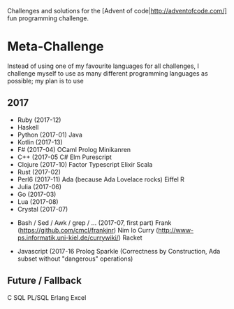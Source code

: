Challenges and solutions for the [Advent of code|http://adventofcode.com/] fun programming challenge.

# Meta-Challenge
Instead of using one of my favourite languages for all challenges, I challenge myself to use as many
different programming languages as possible; my plan is to use

## 2017
+ Ruby (2017-12)
+ Haskell
+ Python (2017-01)
Java
+ Kotlin (2017-13)
+ F# (2017-04)
OCaml
Prolog
Minikanren
+ C++ (2017-05
C#
Elm
Purescript
+ Clojure (2017-10)
Factor
Typescript
Elixir
Scala
+ Rust (2017-02)
+ Perl6 (2017-11)
Ada (because Ada Lovelace rocks)
Eiffel
R
+ Julia (2017-06)
+ Go (2017-03)
+ Lua (2017-08)
+ Crystal (2017-07)
* Bash / Sed / Awk / grep / ... (2017-07, first part)
Frank (https://github.com/cmcl/frankjnr)
Nim
Io
Curry (http://www-ps.informatik.uni-kiel.de/currywiki/)
Racket
+ Javascript (2017-16
Prolog
Sparkle (Correctness by Construction, Ada subset without "dangerous" operations)

## Future / Fallback
C
SQL
PL/SQL
Erlang
Excel


